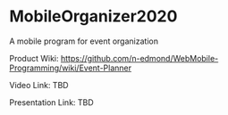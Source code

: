 # MobileOrganizer2020
A mobile program for event organization


Product Wiki:
https://github.com/n-edmond/WebMobile-Programming/wiki/Event-Planner

Video Link:
TBD

Presentation Link:
TBD
